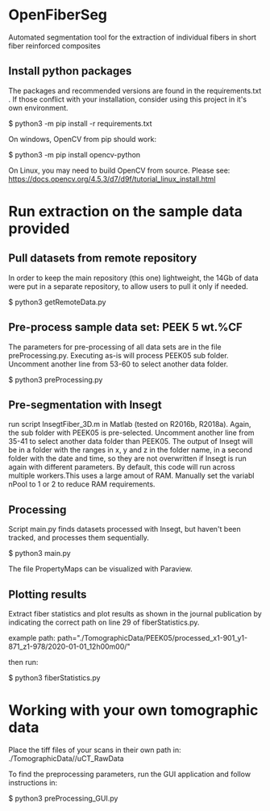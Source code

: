 # OpenFiberSeg
Automated segmentation tool for the extraction of individual fibers in short fiber reinforced composites


## Install python packages

The packages and recommended versions are found in the requirements.txt . If those conflict with your installation, consider using this project in it's own environment. 

$ python3 -m pip install -r requirements.txt

On windows, OpenCV from pip should work:

$ python3 -m pip install opencv-python

On Linux, you may need to build OpenCV from source. Please see: https://docs.opencv.org/4.5.3/d7/d9f/tutorial_linux_install.html

# Run extraction on the sample data provided

## Pull datasets from remote repository

In order to keep the main repository (this one) lightweight, the 14Gb of data were put in a separate repository, to allow users to pull it only if needed. 

$ python3 getRemoteData.py

## Pre-process sample data set: PEEK 5 wt.%CF

The parameters for pre-processing of all data sets are in the file preProcessing.py. Executing as-is will process PEEK05 sub folder. Uncomment another line from 53-60 to select another data folder. 

$ python3 preProcessing.py

## Pre-segmentation with Insegt

run script InsegtFiber_3D.m in Matlab (tested on R2016b, R2018a). Again, the sub folder with PEEK05 is pre-selected. Uncomment another line from 35-41 to select another data folder than PEEK05. The output of Insegt will be in a folder with the ranges in x, y and z in the folder name, in a second folder with the date and time, so they are not overwritten if Insegt is run again with different parameters. By default, this code will run across multiple workers.This uses a large amout of RAM. Manually set the variabl nPool to 1 or 2 to reduce RAM requirements.  

## Processing

Script main.py finds datasets processed with Insegt, but haven't been tracked, and processes them sequentially. 

$ python3 main.py

The file PropertyMaps can be visualized with Paraview. 

## Plotting results

Extract fiber statistics and plot results as shown in the journal publication by indicating the correct path on line 29 of fiberStatistics.py. 

example path:
path="./TomographicData/PEEK05/processed_x1-901_y1-871_z1-978/2020-01-01_12h00m00/"

then run:

$ python3 fiberStatistics.py

# Working with your own tomographic data

Place the tiff files of your scans in their own path in:
./TomographicData/<Scan Name>/uCT_RawData

To find the preprocessing parameters, run the GUI application and follow instructions in:

$ python3 preProcessing_GUI.py





















